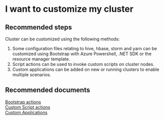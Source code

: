 # I want to customize my cluster

## **Recommended steps**
 Cluster can be customized using the following methods:
 
 1. Some configuration files relating to hive, hbase, storm and yarn can be customized using Bootstrap with Azure Powershell, .NET SDK or the resource manager template.
 2. Script actions can be used to invoke custom scripts on cluster nodes. 
 3. Custom applications can be added on new or running clusters to enable multiple scenarios.

## **Recommended documents**
[Bootstrap actions](https://docs.microsoft.com/azure/hdinsight/hdinsight-hadoop-customize-cluster-bootstrap)<br>
[Custom Script actions](https://docs.microsoft.com/azure/hdinsight/hdinsight-hadoop-customize-cluster-linux)<br>
[Custom Applications](https://docs.microsoft.com/azure/hdinsight/hdinsight-apps-install-applications)<br>
